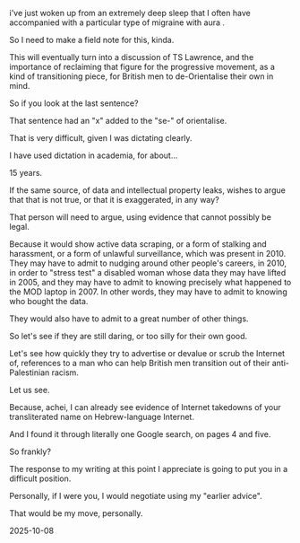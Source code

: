i've just woken up from an extremely deep sleep that I often have accompanied with a particular type of migraine with aura .  

So I need to make a field note for this, kinda.  

This will eventually turn into a discussion of TS Lawrence, and the importance of reclaiming that figure for the progressive movement, as a kind of transitioning piece, for British men to de-Orientalise their own in mind.  

So if you look at the last sentence?  

That sentence had an "x" added to the "se-" of orientalise.  

That is very difficult, given I was dictating clearly.  

I have used dictation in academia, for about...

15 years.  

If the same source, of data and intellectual property leaks, wishes to argue that that is not true, or that it is exaggerated, in any way?  

That person will need to argue, using evidence that cannot possibly be legal.  

Because it would show active data scraping, or a form of stalking and harassment, or a form of unlawful surveillance, which was present in 2010. They may have to admit to nudging around other people's careers, in 2010, in order to "stress test" a disabled woman whose data they may have lifted in 2005, and they may have to admit to knowing precisely what happened to the MOD laptop in 2007.  In other words, they may have to admit to knowing who bought the data.  

They would also have to admit to a great number of other things.  

So let's see if they are still daring, or too silly for their own good.  

Let's see how quickly they try to advertise or devalue or scrub the Internet of, references to a man who can help British men transition out of their anti-Palestinian racism.  

Let us see.  

Because, achei, I can already see evidence of Internet takedowns of your transliterated name on Hebrew-language Internet.  

And I found it through literally one Google search, on pages 4 and five. 

So frankly?  

The response to my writing at this point I appreciate is going to put you in a difficult position.  

Personally, if I were you, I would negotiate using my "earlier advice".  

That would be my move, personally.  

2025-10-08  
